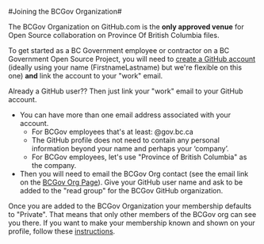 #Joining the BCGov Organization#

The BCGov Organization on GitHub.com is the **only approved venue** for Open Source collaboration on Province Of British Columbia files.

To get started as a BC Government employee or contractor on a BC Government Open Source Project, you will need to <a rel="join" href="https://github.com/join"> create a GitHub account</a> (ideally using your name (FirstnameLastname) but we're flexible on this one) **and** link the account to your "work" email. 

Already a GitHub user?? Then just link your "work" email to your GitHub account.

- You can have more than one email address associated with your account.
	-  For BCGov employees that's at least: @gov.bc.ca
	-  The GitHub profile does not need to contain any personal information beyond your name and perhaps your ‘company’. 
	-  For BCGov employees, let's use "Province of British Columbia" as the company.
- Then you will need to email the BCGov Org contact (see  the email link on the <a rel="home" href="https://github.com/bcgov"> BCGov Org Page</a>). Give your GitHub user name and ask to be added to the "read group" for the BCGov GitHub organization.

Once you are added to the BCGov Organization your membership defaults to "Private". That means that only other members of the BCGov org can see you there. If you want to make your membership known and shown on your profile, follow these <a rel="puborg" href="https://help.github.com/articles/publicizing-or-concealing-organization-membership/"> instructions</a>.

